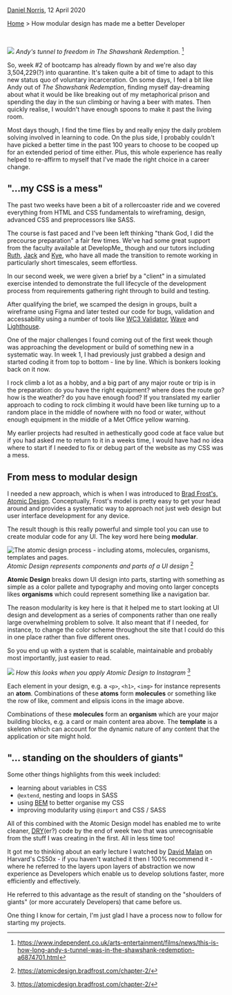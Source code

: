 [Daniel Norris](https://github.com/daniel-norris), 12 April 2020
 
[Home](./) > How modular design has made me a better Developer

<br>

![](https://static.independent.co.uk/s3fs-public/thumbnails/image/2016/02/09/09/ShawshankRedempt_184Pyxurz.jpg?w968h681)
*Andy's tunnel to freedom in The Shawshank Redemption.* [^1]

So, week #2 of bootcamp has already flown by and we're also day 3,504,229(?) into quarantine. It's taken quite a bit of time to adapt to this new status quo of voluntary incarceration. On some days, I feel a bit like Andy out of *The Shawshank Redemption*, finding myself day-dreaming about what it would be like breaking out of my metaphorical prison and spending the day in the sun climbing or having a beer with mates. Then quickly realise, I wouldn't have enough spoons to make it past the living room. 

Most days though, I find the time flies by and really enjoy the daily problem solving involved in learning to code. On the plus side, I probably couldn't have picked a better time in the past 100 years to choose to be cooped up for an extended period of time either. Plus, this whole experience has really helped to re-affirm to myself that I've made the right choice in a career change. 

## "...my CSS is a mess"

The past two weeks have been a bit of a rollercoaster ride and we covered everything from HTML and CSS fundamentals to wireframing, design, advanced CSS and preprocessors like SASS. 

The course is fast paced and I've been left thinking "thank God, I did the precourse preparation" a fair few times. We've had some great support from the faculty available at DevelopMe_ though and our tutors including [Ruth](https://developers.google.com/community/experts/directory/profile/profile-ruth_john), [Jack](/) and [Kye](/), who have all made the transition to remote working in particularly short timescales, seem effortless. 

In our second week, we were given a brief by a "client" in a simulated exercise intended to demonstrate the full lifecycle of the development process from requirements gathering right through to build and testing. 

After qualifying the brief, we scamped the design in groups, built a wireframe using Figma and later tested our code for bugs, validation and accessability using a number of tools like [WC3 Validator](/), [Wave](/) and [Lighthouse](/). 

One of the major challenges I found coming out of the first week though was approaching the development or build of something new in a systematic way. In week 1, I had previously just grabbed a design and started coding it from top to bottom  - line by line. Which is bonkers looking back on it now. 

I rock climb a lot as a hobby, and a big part of any major route or trip is in the preparation: do you have the right equipment? where does the route go? how is the weather? do you have enough food? If you translated my earlier approach to coding to rock climbing it would have been like turning up to a random place in the middle of nowhere with no food or water, without enough equipment in the middle of a Met Office yellow warning. 

My earlier projects had resulted in aethestically good code at face value but if you had asked me to return to it in a weeks time, I would have had no idea where to start if I needed to fix or debug part of the website as my CSS was a mess. 

## From mess to modular design

I needed a new approach, which is when I was introduced to [Brad Frost's, Atomic Design](https://atomicdesign.bradfrost.com/). Conceptually, Frost's model is pretty easy to get your head around and provides a systematic way to approach not just web design but user interface development for any device. 

The result though is this really powerful and simple tool you can use to create modular code for any UI. The key word here being **modular**. 

![The atomic design process - including atoms, molecules, organisms, templates and pages.](https://atomicdesign.bradfrost.com/images/content/atomic-design-process.png)
*Atomic Design represents components and parts of a UI design* [^2]

**Atomic Design** breaks down UI design into parts, starting with something as simple as a color pallete and typography and moving onto larger concepts likes **organisms** which could represent something like a navigation bar. 

The reason modularity is key here is that it helped me to start looking at UI design and development as a series of components rather than one really large overwhelming problem to solve. It also meant that if I needed, for instance, to change the color scheme throughout the site that I could do this in one place rather than five different ones. 

So you end up with a system that is scalable, maintainable and probably most importantly, just easier to read. 

![](https://atomicdesign.bradfrost.com/images/content/instagram-atomic.png)
*How this looks when you apply Atomic Design to Instagram* [^3]

Each element in your design, e.g. a `<p>`, `<h1>`, `<img>` for instance represents an **atom**.  Combinations of these **atoms** form **molecules** or something like the row of like, comment and elipsis icons in the image above. 

Combinations of these **molecules** form an **organism** which are your major building blocks, e.g. a card or main content area above. The **template** is a skeleton which can account for the dynamic nature of any content that the application or site might hold. 

## "... standing on the shoulders of giants"

Some other things highlights from this week included: 

- learning about variables in CSS 
- `@extend`, nesting and loops in SASS 
- using [BEM](https://en.bem.info/methodology/) to better organise my CSS
- improving modularity using `@import` and CSS / SASS

All of this combined with the Atomic Design model has enabled me to write cleaner, [DRY](https://en.wikipedia.org/wiki/Don%27t_repeat_yourself)(er?) code by the end of week two that was unrecognisable from the stuff I was creating in the first. All in less time too!

It got me to thinking about an early lecture I watched by [David Malan](https://cs.harvard.edu/malan/bio/) on Harvard's CS50x - if you haven't watched it then I 100% recommend it - where he referred to the layers upon layers of abstraction we now experience as Developers which enable us to develop solutions faster, more efficiently and effectively. 

He referred to this advantage as the result of standing on the "shoulders of giants" (or more accurately Developers) that came before us. 

One thing I know for certain, I'm just glad I have a process now to follow for starting my projects. 

[^1]: https://www.independent.co.uk/arts-entertainment/films/news/this-is-how-long-andy-s-tunnel-was-in-the-shawshank-redemption-a6874701.html

[^2]: https://atomicdesign.bradfrost.com/chapter-2/

[^3]: https://atomicdesign.bradfrost.com/chapter-2/